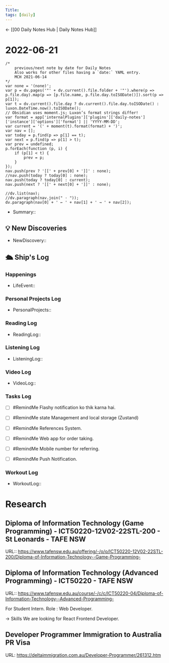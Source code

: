 ```yaml
---
Title:
tags: [daily]
---
```


<- [[00 Daily Notes Hub | Daily Notes Hub]]

# 2022-06-21
```dataviewjs
/*
    previous/next note by date for Daily Notes
    Also works for other files having a `date:` YAML entry.
    MCH 2021-06-14
*/
var none = '(none)';
var p = dv.pages('"' + dv.current().file.folder + '"').where(p => p.file.day).map(p => [p.file.name, p.file.day.toISODate()]).sort(p => p[1]);
var t = dv.current().file.day ? dv.current().file.day.toISODate() : luxon.DateTime.now().toISODate();
// Obsidian uses moment.js; Luxon’s format strings differ!
var format = app['internalPlugins']['plugins']['daily-notes']['instance']['options']['format'] || 'YYYY-MM-DD';
var current = '(' + moment(t).format(format) + ')';
var nav = [];
var today = p.find(p => p[1] == t);
var next = p.find(p => p[1] > t);
var prev = undefined;
p.forEach(function (p, i) {
    if (p[1] < t) {
        prev = p;
    }
});
nav.push(prev ? '[[' + prev[0] + ']]' : none);
//nav.push(today ? today[0] : none);
nav.push(today ? today[0] : current);
nav.push(next ? '[[' + next[0] + ']]' : none);

//dv.list(nav);
//dv.paragraph(nav.join(" · "));
dv.paragraph(nav[0] + ' ← ' + nav[1] + ' → ' + nav[2]);
```

- Summary:: 

## 💡 New Discoveries
- NewDiscovery::

## 🛳️ Ship's Log


### Happenings
- LifeEvent:: 

### Personal Projects Log
- PersonalProjects::

### Reading Log
- ReadingLog:: 

### Listening Log
- ListeningLog::

### Video Log
- VideoLog::

### Tasks Log
- [ ] #RemindMe Flashy notification ko thik karna hai.
- [ ]  #RemindMe state Management and local storage (Zustand)
- [ ]  #RemindMe References System.
- [ ]  #RemindMe Web app for order taking.
- [ ]  #RemindMe Mobile number for referring.
- [ ]  #RemindMe Push Notification.


### Workout Log
- WorkoutLog::

# Research
## Diploma of Information Technology (Game Programming) - ICT50220-12V02-22STL-200 - St Leonards - TAFE NSW
URL:: https://www.tafensw.edu.au/offering/-/o/o/ICT50220-12V02-22STL-200/Diploma-of-Information-Technology--Game-Programming-
## Diploma of Information Technology (Advanced Programming) - ICT50220 - TAFE NSW
URL:: https://www.tafensw.edu.au/course/-/c/c/ICT50220-04/Diploma-of-Information-Technology--Advanced-Programming-




For Student Intern.
Role : Web Developer.

-> Skills We are looking for 
React Frontend Developer.
## Developer Programmer Immigration to Australia PR Visa
URL: https://deltaimmigration.com.au/Developer-Programmer/261312.htm
